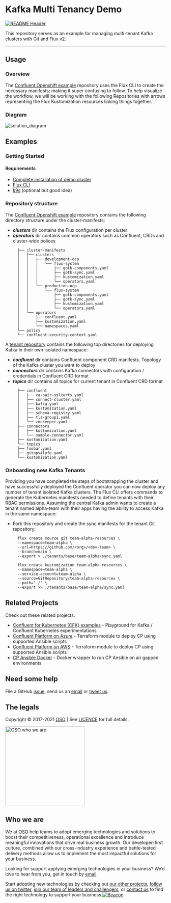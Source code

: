
<!-- markdownlint-disable -->
# Kafka Multi Tenancy Demo
<!-- markdownlint-restore -->

[![README Header][readme_header_img]][readme_header_link]

<!--




  ** DO NOT EDIT THIS FILE
  **
  ** This file was automatically generated by the `build-harness`.
  ** 1) Make all changes to `README.yaml`
  ** 2) Run `make init` (you only need to do this once)
  ** 3) Run`make readme` to rebuild this file.
  **
  ** (We maintain HUNDREDS of open source projects. This is how we maintain our sanity.)
  **





-->
This repository serves as an example for managing multi-tenant Kafka clusters with Git and Flux v2.

---






## Usage

### Overview
The [Confluent Openshift example](https://github.com/osodevops/confluent-openshift-gitops-demo) repository uses the Flux CLI to create the necessary manifests; making it super confusing to follow. 
To help visualize the workflow, we will be working with the following Repositories with arrows representing the Flux Kustomization resources linking things together.

### Diagram
![solution_diagram](https://lucid.app/publicSegments/view/9b250e19-7b9e-4543-af55-58036e96058b/image.png)




## Examples

### Getting Started
#### Requirements
* [Complete installation of demo cluster](https://github.com/osodevops/confluent-openshift-gitops-demo)
* [Flux CLI](https://fluxcd.io/docs/cmd/)
* [k9s](https://github.com/derailed/k9s) (optional but good idea)

### Repository structure
The [Confluent Openshift example](https://github.com/osodevops/confluent-openshift-gitops-demo) repository contains the following directory structure under the cluster-manifests:
  * ***clusters*** dir contains the Flux configuration per cluster 
  * ***operators*** dir contains common operators such as Confluent, CRDs and cluster-wide polices
    ```shell
      ├── cluster-manifests
      │   ├── clusters
      │   │   ├── development-ocp
      │   │   │   └── flux-system
      │   │   │       ├── gotk-components.yaml
      │   │   │       ├── gotk-sync.yaml
      │   │   │       ├── kustomization.yaml
      │   │   │       └── operators.yaml
      │   │   └── production-ocp
      │   │       └── flux-system
      │   │           ├── gotk-components.yaml
      │   │           ├── gotk-sync.yaml
      │   │           ├── kustomization.yaml
      │   │           └── operators.yaml
      │   └── operators
      │       ├── confluent.yaml
      │       ├── kustomization.yaml
      │       └── namespaces.yaml
      └── policy
      └── confluent-security-context.yaml
    ```
A [tenant repository](https://github.com/osodevops/confluent-openshift-team-alpha-resources) contains the following top directories for deploying Kafka in their own isolated namespace:
  * ***confluent*** dir contains Confluent component CRD manifests. Topology of the Kafka cluster you want to deploy 
  * ***connectors*** dir contains Kafka connectors with configuration / credentials in Confluent CRD format
  * ***topics*** dir contains all topics for current tenant in Confluent CRD format
    ```shell
      ├── confluent
      │   ├── ca-pair-sslcerts.yaml
      │   ├── connect-cluster.yaml
      │   ├── kafka.yaml
      │   ├── kustomization.yaml
      │   ├── schema-registry.yaml
      │   ├── tls-group1.yaml
      │   └── zookeeper.yaml
      ├── connectors
      │   ├── kustomization.yaml
      │   └── sample-connector.yaml
      ├── kustomization.yaml
      └── topics
      ├── foobar.yaml
      ├── gitops4lyfe.yaml
      └── kustomization.yaml
    ```  

### Onboarding new Kafka Tenants
Providing you have completed the steps of bootstrapping the cluster and have successfully deployed the Confluent operator you can now deploy any number of tenant isolated Kafka clusters. 
The Flux CLI offers commands to generate the Kubernetes manifests needed to define tenants with their RBAC permissions. Assuming the central Kafka admin wants to create a tenant named 
alpha-team with their apps having the ability to access Kafka in the same namespace:
  - Fork this repository and create the sync manifests for the tenant Git repository:
    ```shell
      flux create source git team-alpha-resources \
      --namespace=team-alpha \
      --url=https://github.com/<org>/<dev-team> \
      --branch=main \
      --export > ./tenants/base/team-alpha/sync.yaml
      
      flux create kustomization team-alpha-resources \
      --namespace=team-alpha \
      --service-account=team-alpha \
      --source=GitRepository/team-alpha-resources \
      --path="./" \
      --export >> ./tenants/base/team-alpha/sync.yaml
    ```  





## Related Projects

Check out these related projects.

- [Confluent for Kubernetes (CFK) examples](https://github.com/osodevops/confluent-kubernetes-playground) - Playground for Kafka / Confluent Kubernetes experimentations
- [Confluent Platform on Azure](https://github.com/osodevops/terraform-azure-confluent-platform) - Terraform module to deploy CP using supported Ansible scripts
- [Confluent Platform on AWS](https://github.com/osodevops/aws-terraform-module-confluent) - Terraform module to deploy CP using supported Ansible scripts
- [CP Ansible Docker](https://github.com/osodevops/docker-cp-ansible) - Docker wrapper to run CP Ansible on air gapped environments



## Need some help

File a GitHub [issue](https://github.com/osodevops/confluent-openshift-team-alpha-resources/issues), send us an [email][email] or [tweet us][twitter].

## The legals

Copyright © 2017-2021 [OSO](https://oso.sh) | See [LICENCE](LICENSE) for full details.

[<img src="https://oso-public-resources.s3.eu-west-1.amazonaws.com/oso-logo-green.png" alt="OSO who we are" width="250"/>](https://oso.sh/who-we-are/)

## Who we are

We at [OSO][website] help teams to adopt emerging technologies and solutions to boost their competitiveness, operational excellence and introduce meaningful innovations that drive real business growth. Our developer-first culture, combined with our cross-industry experience and battle-tested delivery methods allow us to implement the most impactful solutions for your business.

Looking for support applying emerging technologies in your business? We’d love to hear from you, get in touch by [email][email]

Start adopting new technologies by checking out [our other projects][github], [follow us on twitter][twitter], [join our team of leaders and challengers][careers], or [contact us][contact] to find the right technology to support your business.[![Beacon][beacon]][website]

  [logo]: https://oso-public-resources.s3.eu-west-1.amazonaws.com/oso-logo-green.png
  [website]: https://oso.sh?utm_source=github&utm_medium=readme&utm_campaign=osodevops/confluent-openshift-team-alpha-resources&utm_content=website
  [github]: https://github.com/osodevops?utm_source=github&utm_medium=readme&utm_campaign=osodevops/confluent-openshift-team-alpha-resources&utm_content=github
  [careers]: https://oso.sh/careers/?utm_source=github&utm_medium=readme&utm_campaign=osodevops/confluent-openshift-team-alpha-resources&utm_content=careers
  [contact]: https://oso.sh/contact/?utm_source=github&utm_medium=readme&utm_campaign=osodevops/confluent-openshift-team-alpha-resources&utm_content=contact
  [linkedin]: https://www.linkedin.com/company/oso-devops?utm_source=github&utm_medium=readme&utm_campaign=osodevops/confluent-openshift-team-alpha-resources&utm_content=linkedin
  [twitter]: https://twitter.com/osodevops?utm_source=github&utm_medium=readme&utm_campaign=osodevops/confluent-openshift-team-alpha-resources&utm_content=twitter
  [email]: mailto:enquiries@oso.sh?utm_source=github&utm_medium=readme&utm_campaign=osodevops/confluent-openshift-team-alpha-resources&utm_content=email
  [readme_header_img]: https://oso-public-resources.s3.eu-west-1.amazonaws.com/oso-animation.gif
  [readme_header_link]: https://oso.sh/what-we-do/?utm_source=github&utm_medium=readme&utm_campaign=osodevops/confluent-openshift-team-alpha-resources&utm_content=readme_header_link
  [beacon]: https://github-analyics.ew.r.appspot.com/G-WV0Q3HYW08/osodevops/confluent-openshift-team-alpha-resources?pixel&cs=github&cm=readme&an=confluent-openshift-team-alpha-resources
